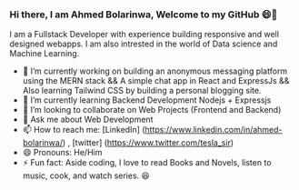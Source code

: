 ### Hi there, I am Ahmed Bolarinwa, Welcome to my GitHub :smile:👋


I am a Fullstack Developer with experience building responsive and well designed webapps. I am also intrested in the world of Data science and Machine Learning.

- 🔭 I’m currently working on building an anonymous messaging platform using the MERN stack && A simple chat app in React and ExpressJs && Also learning Tailwind CSS by building a personal blogging site. 
- 🌱 I’m currently learning Backend Development Nodejs + Expressjs
- 👯 I’m looking to collaborate on Web Projects (Frontend and Backend)
- 💬 Ask me about Web Development
- 📫 How to reach me: [LinkedIn] (https://www.linkedin.com/in/ahmed-bolarinwa/) , [twitter] (https://www.twitter.com/tesla_sir)
- 😄 Pronouns: He/Him
- ⚡ Fun fact: Aside coding, I love to read Books and Novels, listen to music, cook, and watch series. :laughing:

